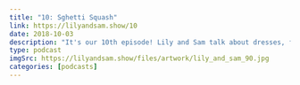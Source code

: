 ```yaml
---
title: "10: Sghetti Squash"
link: https://lilyandsam.show/10
date: 2018-10-03
description: "It's our 10th episode! Lily and Sam talk about dresses, flashlights, dinner, and more!"
type: podcast
imgSrc: https://lilyandsam.show/files/artwork/lily_and_sam_90.jpg
categories: [podcasts]
---
```

